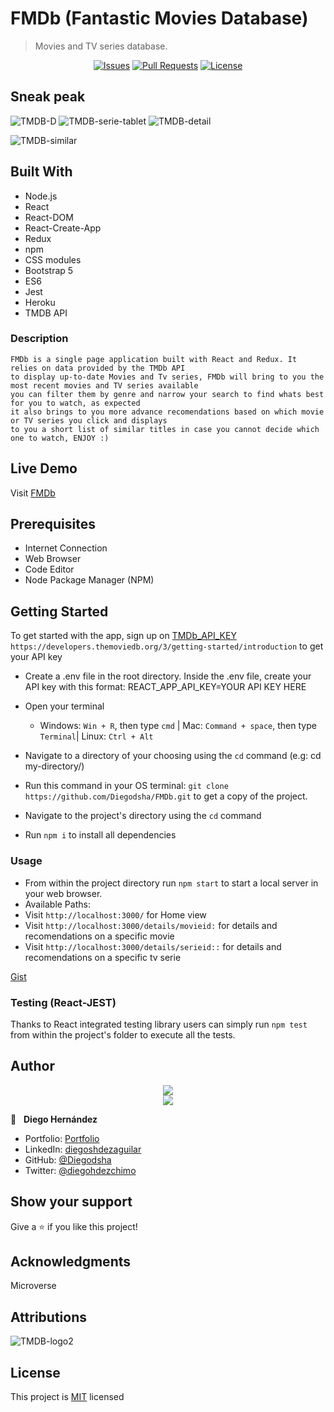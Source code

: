 # FMDb (Fantastic Movies Database)

>Movies and TV series database.

<p align="center">
  <a href="https://github.com/Diegodsha/FMDb/issues">
  <img src="https://img.shields.io/github/issues-raw/Diegodsha/FMDb?style=for-the-badge"
       alt="Issues"></a>
   <a href="https://github.com/Diegodsha/FMDb/pulls">
  <img src="https://img.shields.io/github/issues-pr/Diegodsha/FMDb?style=for-the-badge"
       alt="Pull Requests"></a>
   <a href="https://github.com/Diegodsha/FMDb/blob/develop/LICENSE">
  <img src="https://img.shields.io/github/license/Diegodsha/FMDb?style=for-the-badge"
       alt="License"></a>
</p>

## Sneak peak


![TMDB-D](https://user-images.githubusercontent.com/70416006/127225320-2feb6614-09d7-47f3-8f91-33b847546ac9.png)
![TMDB-serie-tablet](https://user-images.githubusercontent.com/70416006/127225311-d6c22763-fb20-4ada-9265-e608a20a8164.png)
![TMDB-detail](https://user-images.githubusercontent.com/70416006/127225325-7197cecb-f221-4f9d-8818-8fe63ebeec0d.png)

![TMDB-similar](https://user-images.githubusercontent.com/70416006/127225313-efa533e5-1062-41b5-af40-4143fdce951a.png)




## Built With

- Node.js
- React
- React-DOM
- React-Create-App
- Redux
- npm
- CSS modules
- Bootstrap 5
- ES6
- Jest
- Heroku
- TMDB API

### Description

    FMDb is a single page application built with React and Redux. It relies on data provided by the TMDb API
    to display up-to-date Movies and Tv series, FMDb will bring to you the most recent movies and TV series available
    you can filter them by genre and narrow your search to find whats best for you to watch, as expected
    it also brings to you more advance recomendations based on which movie or TV series you click and displays
    to you a short list of similar titles in case you cannot decide which one to watch, ENJOY :)

## Live Demo

Visit [FMDb](https://fmdb-rr.herokuapp.com/)

## Prerequisites

  - Internet Connection
  - Web Browser
  - Code Editor 
  - Node Package Manager (NPM)

## Getting Started

 To get started with the app, sign up on [TMDb_API_KEY]('https://developers.themoviedb.org/3/getting-started/introduction') `https://developers.themoviedb.org/3/getting-started/introduction` to get your API key
- Create a .env file in the root directory. Inside the .env file, create your API key with this format: REACT_APP_API_KEY=YOUR API KEY HERE

- Open your terminal 
  - Windows: `Win + R`, then type `cmd` | Mac: `Command + space`, then type `Terminal`| Linux: `Ctrl + Alt`
- Navigate to a directory of your choosing using the `cd` command (e.g: cd my-directory/)
- Run this command in your OS terminal: `git clone https://github.com/Diegodsha/FMDb.git` to get a copy of the project.
- Navigate to the project's directory using the `cd` command
- Run `npm i` to install all dependencies

### Usage

- From within the project directory run `npm start` to start a local server in your web browser.
- Available Paths:
 - Visit `http://localhost:3000/` for Home view
 - Visit `http://localhost:3000/details/movieid:` for details and recomendations on a specific movie
 - Visit `http://localhost:3000/details/serieid::` for details and recomendations on a specific tv serie

[Gist]('https://gist.github.com/Diegodsha/e550fd37f8d7a22971ab899fac789881')
### Testing (React-JEST)

Thanks to React integrated testing library users can simply run `npm test` from within the project's folder to execute all the tests.


## Author
<div align="center">
<img src="https://user-images.githubusercontent.com/70416006/121233844-aff9e800-c858-11eb-99e4-d36b833d3fa9.png">
</div>
<div align="center">
<img src="https://user-images.githubusercontent.com/70416006/121235243-42e75200-c85a-11eb-967d-ea05dd5efe1f.png">
</div>

👤 &nbsp; **Diego Hernández**
- Portfolio: [Portfolio](https://dshagui.com/)
- LinkedIn: [diegoshdezaguilar](https://www.linkedin.com/in/diegoshdezaguilar/)
- GitHub: [@Diegodsha](https://github.com/Diegodsha)
- Twitter: [@diegohdezchimo](https://twitter.com/diegohdezchimo)

## Show your support

Give a ⭐️ if you like this project!

## Acknowledgments

Microverse

## Attributions

![TMDB-logo2](https://user-images.githubusercontent.com/70416006/127224435-a473b0d5-9743-4c80-a43e-b904db7e033e.png)
## License

This project is [MIT](https://github.com/Diegodsha/FMDb/blob/develop/LICENSE) licensed
